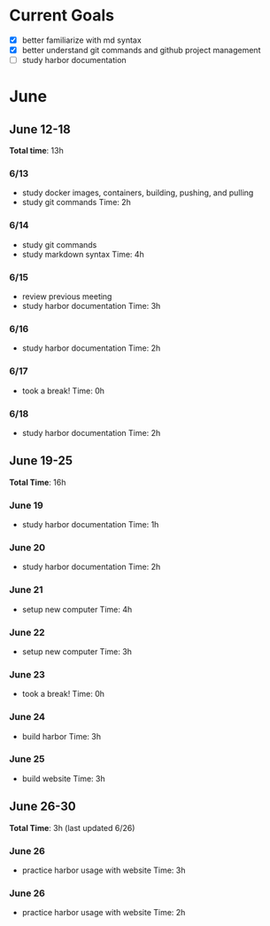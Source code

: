 # Current Goals
- [x] better familiarize with md syntax
- [x] better understand git commands and github project management
- [ ] study harbor documentation

# June
## June 12-18
**Total time**: 13h

### 6/13
- study docker images, containers, building, pushing, and pulling
- study git commands
Time: 2h

### 6/14
- study git commands
- study markdown syntax
Time: 4h

### 6/15
- review previous meeting
- study harbor documentation
Time: 3h

### 6/16
- study harbor documentation
Time: 2h

### 6/17
- took a break!
Time: 0h

### 6/18
- study harbor documentation
Time: 2h

## June 19-25
**Total Time**: 16h

### June 19
- study harbor documentation
Time: 1h

### June 20
- study harbor documentation
Time: 2h

### June 21
- setup new computer
Time: 4h

### June 22
- setup new computer
Time: 3h

### June 23
- took a break!
Time: 0h

### June 24
- build harbor
Time: 3h

### June 25
- build website
Time: 3h

## June 26-30
**Total Time**: 3h (last updated 6/26)

### June 26
- practice harbor usage with website
Time: 3h

### June 26
- practice harbor usage with website
Time: 2h

